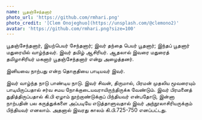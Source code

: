 ```yaml
---
name: பூதஞ்சேந்தனார்
photo_url: 'https://github.com/rmhari.png'
photo_credit: '[Clem Onojeghuo](https://unsplash.com/@clemono2)'
avatar: 'https://github.com/rmhari.png?size=100'
---
```

பூதஞ்சேந்தனார், இயற்பெயர் சேந்தனார்; இவர் தந்தை பெயர் பூதனார்; இந்தப் பூதனார் மதுரையில் வாழ்ந்தவர். இவர் தமிழ் ஆசிரியர். ஆதலால் இவரை மதுரைத் தமிழாசிரியர் மகனார் பூதஞ்சேந்தனார் என்று அழைத்தனர்.

இனியவை நாற்பது என்ற தொகுதியை பாடியவர் இவர்.

இவர் வாழ்ந்த நாடு பாண்டிய நாடு. இவர் சிவன், திருமால், பிரமன் முதலிய மூவரையும் பாடியிருப்பதால் சர்வ சமய நோக்குடையவராயிருந்திருக்க வேண்டும். இவர் பிரமனைத் துதித்திருப்பதால் கி.பி ஏழாம் நூற்றாண்டுக்குப் பிந்தியவர் என்பதோடு, இன்னா நாற்பதின் பல கருத்துக்களை அப்படியே எடுத்தாளுவதால் இவர் அந்நூலாசிரியருக்கும் பிந்தியவர் எனலாம். அதனால் இவரது காலம் கி.பி.725-750 எனப்பட்டது.